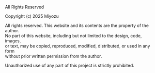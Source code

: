 All Rights Reserved

Copyright (c) 2025 Miyozu

All rights reserved. This website and its contents are the property of the author.  
No part of this website, including but not limited to the design, code, images,  
or text, may be copied, reproduced, modified, distributed, or used in any form  
without prior written permission from the author.

Unauthorized use of any part of this project is strictly prohibited.
